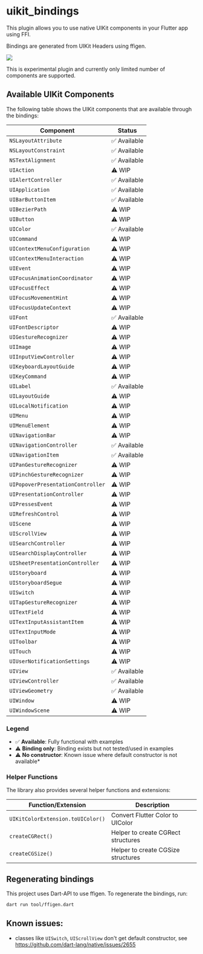 # uikit_bindings

This plugin allows you to use native UIKit components in your Flutter app using FFI.

Bindings are generated from UIKit Headers using ffigen.

![](https://raw.githubusercontent.com/orestesgaolin/uikit_bindings/refs/heads/main/doc/screenshot.png)

This is experimental plugin and currently only limited number of components are supported.

## Available UIKit Components

The following table shows the UIKit components that are available through the bindings:

| Component                         | Status       |
| --------------------------------- | ------------ |
| `NSLayoutAttribute`               | ✅ Available |
| `NSLayoutConstraint`              | ✅ Available |
| `NSTextAlignment`                 | ✅ Available |
| `UIAction`                        | ⚠️ WIP       |
| `UIAlertController`               | ✅ Available |
| `UIApplication`                   | ✅ Available |
| `UIBarButtonItem`                 | ✅ Available |
| `UIBezierPath`                    | ⚠️ WIP       |
| `UIButton`                        | ⚠️ WIP       |
| `UIColor`                         | ✅ Available |
| `UICommand`                       | ⚠️ WIP       |
| `UIContextMenuConfiguration`      | ⚠️ WIP       |
| `UIContextMenuInteraction`        | ⚠️ WIP       |
| `UIEvent`                         | ⚠️ WIP       |
| `UIFocusAnimationCoordinator`     | ⚠️ WIP       |
| `UIFocusEffect`                   | ⚠️ WIP       |
| `UIFocusMovementHint`             | ⚠️ WIP       |
| `UIFocusUpdateContext`            | ⚠️ WIP       |
| `UIFont`                          | ✅ Available |
| `UIFontDescriptor`                | ⚠️ WIP       |
| `UIGestureRecognizer`             | ⚠️ WIP       |
| `UIImage`                         | ⚠️ WIP       |
| `UIInputViewController`           | ⚠️ WIP       |
| `UIKeyboardLayoutGuide`           | ⚠️ WIP       |
| `UIKeyCommand`                    | ⚠️ WIP       |
| `UILabel`                         | ✅ Available |
| `UILayoutGuide`                   | ⚠️ WIP       |
| `UILocalNotification`             | ⚠️ WIP       |
| `UIMenu`                          | ⚠️ WIP       |
| `UIMenuElement`                   | ⚠️ WIP       |
| `UINavigationBar`                 | ⚠️ WIP       |
| `UINavigationController`          | ✅ Available |
| `UINavigationItem`                | ✅ Available |
| `UIPanGestureRecognizer`          | ⚠️ WIP       |
| `UIPinchGestureRecognizer`        | ⚠️ WIP       |
| `UIPopoverPresentationController` | ⚠️ WIP       |
| `UIPresentationController`        | ⚠️ WIP       |
| `UIPressesEvent`                  | ⚠️ WIP       |
| `UIRefreshControl`                | ⚠️ WIP       |
| `UIScene`                         | ⚠️ WIP       |
| `UIScrollView`                    | ⚠️ WIP       |
| `UISearchController`              | ⚠️ WIP       |
| `UISearchDisplayController`       | ⚠️ WIP       |
| `UISheetPresentationController`   | ⚠️ WIP       |
| `UIStoryboard`                    | ⚠️ WIP       |
| `UIStoryboardSegue`               | ⚠️ WIP       |
| `UISwitch`                        | ⚠️ WIP       |
| `UITapGestureRecognizer`          | ⚠️ WIP       |
| `UITextField`                     | ⚠️ WIP       |
| `UITextInputAssistantItem`        | ⚠️ WIP       |
| `UITextInputMode`                 | ⚠️ WIP       |
| `UIToolbar`                       | ⚠️ WIP       |
| `UITouch`                         | ⚠️ WIP       |
| `UIUserNotificationSettings`      | ⚠️ WIP       |
| `UIView`                          | ✅ Available |
| `UIViewController`                | ✅ Available |
| `UIViewGeometry`                  | ✅ Available |
| `UIWindow`                        | ⚠️ WIP       |
| `UIWindowScene`                   | ⚠️ WIP       |

### Legend

- ✅ **Available**: Fully functional with examples
- ⚠️ **Binding only**: Binding exists but not tested/used in examples
- ⚠️ **No constructor**: Known issue where default constructor is not available\*

### Helper Functions

The library also provides several helper functions and extensions:

| Function/Extension                | Description                        |
| --------------------------------- | ---------------------------------- |
| `UIKitColorExtension.toUIColor()` | Convert Flutter Color to UIColor   |
| `createCGRect()`                  | Helper to create CGRect structures |
| `createCGSize()`                  | Helper to create CGSize structures |

## Regenerating bindings

This project uses Dart-API to use ffigen. To regenerate the bindings, run:

```bash
dart run tool/ffigen.dart
```

## Known issues:

- classes like `UISwitch`, `UIScrollView` don't get default constructor, see https://github.com/dart-lang/native/issues/2655
